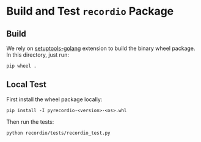 # Build and Test `recordio` Package

## Build

We rely on [setuptools-golang](https://github.com/asottile/setuptools-golang) extension to build the binary wheel package. In this directory, just run:

```
pip wheel .
```

## Local Test

First install the wheel package locally:

```
pip install -I pyrecordio-<version>-<os>.whl
```

Then run the tests:

```
python recordio/tests/recordio_test.py
```

